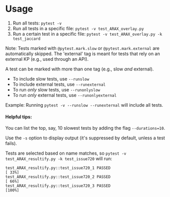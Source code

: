 # Usage

1. Run all tests: `pytest -v`
1. Run all tests in a specific file: `pytest -v test_ARAX_overlay.py`
1. Run a certain test in a specific file: `pytest -v test_ARAX_overlay.py -k test_jaccard`

Note: Tests marked with `@pytest.mark.slow` or `@pytest.mark.external` are automatically skipped. The 'external' tag is meant for tests that rely on an external KP (e.g., used through an API). 

A test can be marked with more than one tag (e.g., slow *and* external).


* To include slow tests, use `--runslow`
* To include external tests, use `--runexternal`
* To run _only_ slow tests, use `--runonlyslow`
* To run _only_ external tests, use `--runonlyexternal`

Example: Running `pytest -v --runslow --runexternal` will include all tests.

#### Helpful tips:
You can list the top, say, 10 slowest tests by adding the flag `--durations=10`.

Use the `-s` option to display output (it's suppressed by default, unless a test fails).

Tests are selected based on name matches, so `pytest -v test_ARAX_resultify.py -k test_issue720` will run:
```
test_ARAX_resultify.py::test_issue720_1 PASSED                            [ 33%]
test_ARAX_resultify.py::test_issue720_2 PASSED                            [ 66%]
test_ARAX_resultify.py::test_issue720_3 PASSED                            [100%]
```
